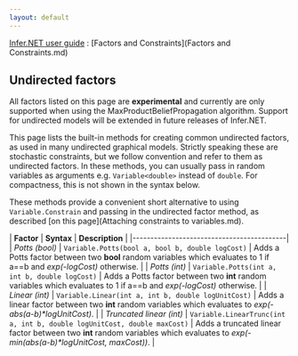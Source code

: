 ```yaml
---
layout: default 
--- 
```

[Infer.NET user guide](index.md) : [Factors and Constraints](Factors and Constraints.md)

## Undirected factors

All factors listed on this page are **experimental** and currently are only supported when using the MaxProductBeliefPropagation algorithm. Support for undirected models will be extended in future releases of Infer.NET.

This page lists the built-in methods for creating common undirected factors, as used in many undirected graphical models. Strictly speaking these are stochastic constraints, but we follow convention and refer to them as undirected factors. In these methods, you can usually pass in random variables as arguments e.g. `Variable<double>` instead of `double`. For compactness, this is not shown in the syntax below.

These methods provide a convenient short alternative to using `Variable.Constrain` and passing in the undirected factor method, as described [on this page](Attaching constraints to variables.md). 

| **Factor** | **Syntax** | **Description** |
|-------------------------------------------|
| _Potts (bool)_ | `Variable.Potts(bool a, bool b, double logCost)` | Adds a Potts factor between two **bool** random variables which evaluates to 1 if a==b and _exp(-logCost)_ otherwise. |
| _Potts (int)_ | `Variable.Potts(int a, int b, double logCost)` | Adds a Potts factor between two **int** random variables which evaluates to 1 if a==b and _exp(-logCost)_ otherwise. |
| _Linear (int)_ | `Variable.Linear(int a, int b, double logUnitCost)` | Adds a linear factor between two **int** random variables which evaluates to _exp(-abs(a-b)*logUnitCost)_. |
| _Truncated linear (int)_ | `Variable.LinearTrunc(int a, int b, double logUnitCost, double maxCost)` | Adds a truncated linear factor between two **int** random variables which evaluates to _exp(-min(abs(a-b)*logUnitCost, maxCost))_. |
